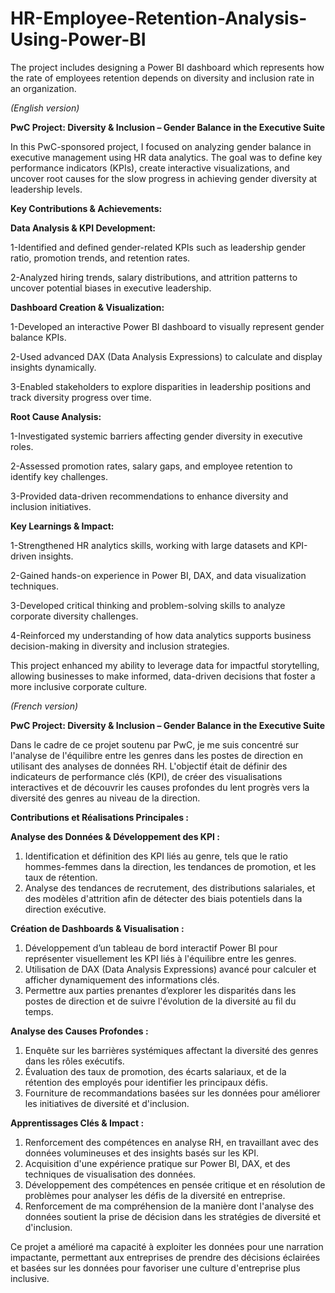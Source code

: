 # HR-Employee-Retention-Analysis-Using-Power-BI
The project includes designing a Power BI dashboard which represents how the rate of employees retention depends on diversity and inclusion rate in an organization.

*(English version)*

**PwC Project: Diversity & Inclusion – Gender Balance in the Executive Suite**

In this PwC-sponsored project, I focused on analyzing gender balance in executive management using HR data analytics. The goal was to define key performance indicators (KPIs), create interactive visualizations, and uncover root causes for the slow progress in achieving gender diversity at leadership levels.


**Key Contributions & Achievements:**


**Data Analysis & KPI Development:**

1-Identified and defined gender-related KPIs such as leadership gender ratio, promotion trends, and retention rates.

2-Analyzed hiring trends, salary distributions, and attrition patterns to uncover potential biases in executive leadership.


**Dashboard Creation & Visualization:**

1-Developed an interactive Power BI dashboard to visually represent gender balance KPIs.

2-Used advanced DAX (Data Analysis Expressions) to calculate and display insights dynamically.

3-Enabled stakeholders to explore disparities in leadership positions and track diversity progress over time.


**Root Cause Analysis:**

1-Investigated systemic barriers affecting gender diversity in executive roles.

2-Assessed promotion rates, salary gaps, and employee retention to identify key challenges.

3-Provided data-driven recommendations to enhance diversity and inclusion initiatives.


**Key Learnings & Impact:**

1-Strengthened HR analytics skills, working with large datasets and KPI-driven insights.

2-Gained hands-on experience in Power BI, DAX, and data visualization techniques.

3-Developed critical thinking and problem-solving skills to analyze corporate diversity challenges.

4-Reinforced my understanding of how data analytics supports business decision-making in diversity and inclusion strategies.

This project enhanced my ability to leverage data for impactful storytelling, allowing businesses to make informed, data-driven decisions that foster a more inclusive corporate culture. 

*(French version)*

**PwC Project: Diversity & Inclusion – Gender Balance in the Executive Suite**

Dans le cadre de ce projet soutenu par PwC, je me suis concentré sur l'analyse de l'équilibre entre les genres dans les postes de direction en utilisant des analyses de données RH. L'objectif était de définir des indicateurs de performance clés (KPI), de créer des visualisations interactives et de découvrir les causes profondes du lent progrès vers la diversité des genres au niveau de la direction.

**Contributions et Réalisations Principales :**

**Analyse des Données & Développement des KPI :**

1. Identification et définition des KPI liés au genre, tels que le ratio hommes-femmes dans la direction, les tendances de promotion, et les taux de rétention. 
2. Analyse des tendances de recrutement, des distributions salariales, et des modèles d'attrition afin de détecter des biais potentiels dans la direction exécutive.  

**Création de Dashboards & Visualisation :** 
1. Développement d’un tableau de bord interactif Power BI pour représenter visuellement les KPI liés à l'équilibre entre les genres.  
2. Utilisation de DAX (Data Analysis Expressions) avancé pour calculer et afficher dynamiquement des informations clés.  
3. Permettre aux parties prenantes d’explorer les disparités dans les postes de direction et de suivre l'évolution de la diversité au fil du temps.  

**Analyse des Causes Profondes :**  
1. Enquête sur les barrières systémiques affectant la diversité des genres dans les rôles exécutifs.  
2. Évaluation des taux de promotion, des écarts salariaux, et de la rétention des employés pour identifier les principaux défis.  
3. Fourniture de recommandations basées sur les données pour améliorer les initiatives de diversité et d'inclusion.  

**Apprentissages Clés & Impact :**  
1. Renforcement des compétences en analyse RH, en travaillant avec des données volumineuses et des insights basés sur les KPI.  
2. Acquisition d'une expérience pratique sur Power BI, DAX, et des techniques de visualisation des données.  
3. Développement des compétences en pensée critique et en résolution de problèmes pour analyser les défis de la diversité en entreprise.  
4. Renforcement de ma compréhension de la manière dont l'analyse des données soutient la prise de décision dans les stratégies de diversité et d'inclusion.  

Ce projet a amélioré ma capacité à exploiter les données pour une narration impactante, permettant aux entreprises de prendre des décisions éclairées et basées sur les données pour favoriser une culture d'entreprise plus inclusive. 
